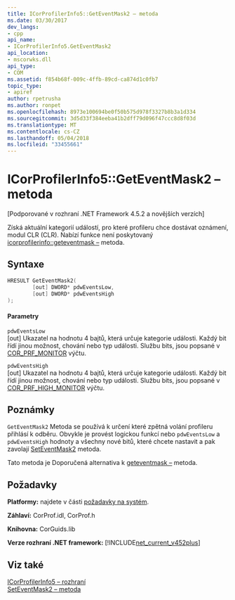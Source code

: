 ```yaml
---
title: ICorProfilerInfo5::GetEventMask2 – metoda
ms.date: 03/30/2017
dev_langs:
- cpp
api_name:
- ICorProfilerInfo5.GetEventMask2
api_location:
- mscorwks.dll
api_type:
- COM
ms.assetid: f854b68f-009c-4ffb-89cd-ca874d1c0fb7
topic_type:
- apiref
author: rpetrusha
ms.author: ronpet
ms.openlocfilehash: 8973e100694be0f50b575d978f3327b8b3a1d334
ms.sourcegitcommit: 3d5d33f384eeba41b2dff79d096f47ccc8d8f03d
ms.translationtype: MT
ms.contentlocale: cs-CZ
ms.lasthandoff: 05/04/2018
ms.locfileid: "33455661"
---
```

# <a name="icorprofilerinfo5geteventmask2-method"></a>ICorProfilerInfo5::GetEventMask2 – metoda
[Podporované v rozhraní .NET Framework 4.5.2 a novějších verzích]  
  
 Získá aktuální kategorií událostí, pro které profileru chce dostávat oznámení, modul CLR (CLR).  Nabízí funkce není poskytovaný [icorprofilerinfo::geteventmask –](../../../../docs/framework/unmanaged-api/profiling/icorprofilerinfo-geteventmask-method.md) metoda.  
  
## <a name="syntax"></a>Syntaxe  
  
```cpp
HRESULT GetEventMask2(  
        [out] DWORD* pdwEventsLow,  
        [out] DWORD* pdwEventsHigh  
);  
```  
  
#### <a name="parameters"></a>Parametry  
 `pdwEventsLow`  
 [out] Ukazatel na hodnotu 4 bajtů, která určuje kategorie události. Každý bit řídí jinou možnost, chování nebo typ události. Službu bits, jsou popsané v [COR_PRF_MONITOR](../../../../docs/framework/unmanaged-api/profiling/cor-prf-monitor-enumeration.md) výčtu.  
  
 `pdwEventsHigh`  
 [out] Ukazatel na hodnotu 4 bajtů, která určuje kategorie události.  Každý bit řídí jinou možnost, chování nebo typ události. Službu bits, jsou popsané v [COR_PRF_HIGH_MONITOR](../../../../docs/framework/unmanaged-api/profiling/cor-prf-high-monitor-enumeration.md) výčtu.  
  
## <a name="remarks"></a>Poznámky  
 `GetEventMask2` Metoda se používá k určení které zpětná volání profileru přihlásí k odběru. Obvykle je provést logickou funkcí nebo `pdwEventsLow` a `pdwEventsHigh` hodnoty a všechny nové bitů, které chcete nastavit a pak zavolají [SetEventMask2](../../../../docs/framework/unmanaged-api/profiling/icorprofilerinfo5-seteventmask2-method.md) metoda.  
  
 Tato metoda je Doporučená alternativa k [geteventmask –](../../../../docs/framework/unmanaged-api/profiling/icorprofilerinfo-geteventmask-method.md) metoda.  
  
## <a name="requirements"></a>Požadavky  
 **Platformy:** najdete v části [požadavky na systém](../../../../docs/framework/get-started/system-requirements.md).  
  
 **Záhlaví:** CorProf.idl, CorProf.h  
  
 **Knihovna:** CorGuids.lib  
  
 **Verze rozhraní .NET framework:** [!INCLUDE[net_current_v452plus](../../../../includes/net-current-v452plus-md.md)]  
  
## <a name="see-also"></a>Viz také  
 [ICorProfilerInfo5 – rozhraní](../../../../docs/framework/unmanaged-api/profiling/icorprofilerinfo5-interface.md)  
 [SetEventMask2 – metoda](../../../../docs/framework/unmanaged-api/profiling/icorprofilerinfo5-seteventmask2-method.md)
